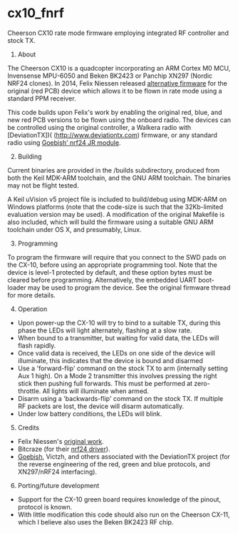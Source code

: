 cx10_fnrf
=========

Cheerson CX10 rate mode firmware employing integrated RF controller and stock TX.

1. About

  The Cheerson CX10 is a quadcopter incorporating an ARM Cortex M0 MCU, Invensense MPU-6050 and Beken BK2423 or Panchip XN297 (Nordic NRF24 clones). In 2014, Felix Niessen released [alternative firmware](http://www.rcgroups.com/forums/showpost.php?p=30045580&postcount=1) for the original (red PCB) device which allows it to be flown in rate mode using a standard PPM receiver.

  This code builds upon Felix's work by enabling the original red, blue, and new red PCB versions to be flown using the onboard radio. The devices can be controlled using the original controller, a Walkera radio with [DeviationTX])( (http://www.deviationtx.com) firmware, or any standard radio using [Goebish' nrf24 JR module](https://github.com/goebish/nrf24_multipro).

2. Building

  Current binaries are provided in the /builds subdirectory, produced from both the Keil MDK-ARM toolchain, and the GNU ARM toolchain. The binaries may not be flight tested.

  A Keil uVision v5 project file is included to build/debug using MDK-ARM on Windows platforms (note that the code-size is such that the 32Kb-limited evaluation version may be used). A modification of the original Makefile is also included, which will build the firmware using a suitable GNU ARM toolchain under OS X, and presumably, Linux.

3. Programming

  To program the firmware will require that you connect to the SWD pads on the CX-10, before using an appropriate programming tool. Note that the device is level-1 protected by default, and these option bytes must be cleared before programming. Alternatively, the embedded UART boot-loader may be used to program the device. See the original firmware thread for more details.

4. Operation

  + Upon power-up the CX-10 will try to bind to a suitable TX, during this phase the LEDs will light alternately, flashing at a slow rate.
  + When bound to a transmitter, but waiting for valid data, the LEDs will flash rapidly.
  + Once valid data is received, the LEDs on one side of the device will illuminate, this indicates that the device is bound and disarmed
  + Use a 'forward-flip' command on the stock TX to arm (internally setting Aux 1 high). On a Mode 2 transmitter this involves pressing the right stick then pushing full forwards. This must be performed at zero-throttle. All lights will illuminate when armed.
  + Disarm using a 'backwards-flip' command on the stock TX. If multiple RF packets are lost, the device will disarm automatically.
  + Under low battery conditions, the LEDs will blink.

5. Credits

  + Felix Niessen's [original work](http://www.rcgroups.com/forums/showpost.php?p=30045580&postcount=1).
  + Bitcraze (for their [nrf24 driver](ttp://www.bitcraze.se)).
  + [Goebish](http://www.rcgroups.com/forums/member.php?u=302980), Victzh, and others associated with the DeviationTX project (for the reverse engineering of the red, green and blue protocols, and XN297/nRF24 interfacing).

6. Porting/future development

  + Support for the CX-10 green board requires knowledge of the pinout, protocol is known.
  + With little modification this code should also run on the Cheerson CX-11, which I believe also uses the Beken BK2423 RF chip.
